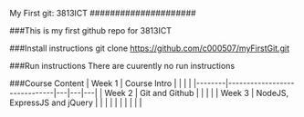 My First git: 3813ICT
#####################

###This is my first github repo for 3813ICT


###Install instructions
git clone https://github.com/c000507/myFirstGit.git

###Run instructions
There are cuurently no run instructions

###Course Content
| Week 1 | Course Intro                 |   |   |   |
|--------|------------------------------|---|---|---|
| Week 2 | Git and Github               |   |   |   |
| Week 3 | NodeJS, ExpressJS and jQuery |   |   |   |
|        |                              |   |   |   |
